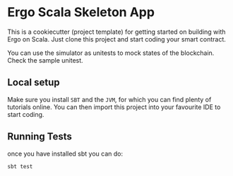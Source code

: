 # Ergo Scala Skeleton App

This is a cookiecutter (project template) for getting started on building with Ergo on Scala. Just clone this project and start coding your smart contract.

You can use the simulator as unitests to mock states of the blockchain. Check the sample unitest.

## Local setup

Make sure you install `SBT` and the `JVM`, for which you can find plenty of tutorials online. You can then import this project into your favourite IDE to start coding.

## Running Tests

once you have installed sbt you can do:

`sbt test`
